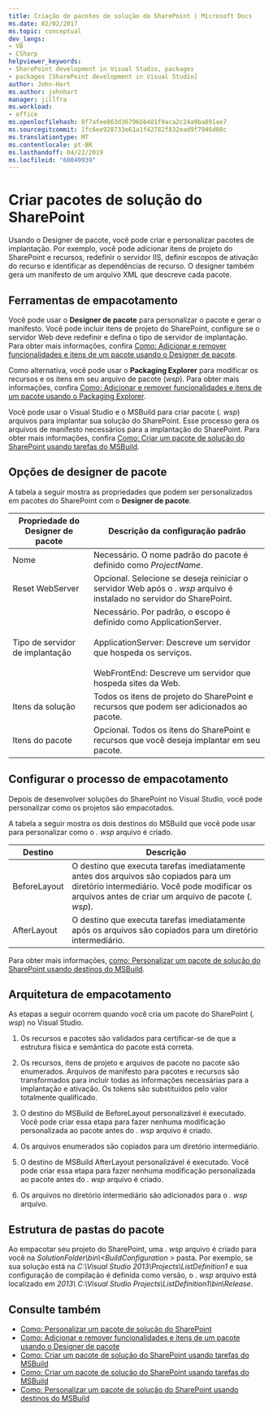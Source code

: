 ```yaml
---
title: Criação de pacotes de solução do SharePoint | Microsoft Docs
ms.date: 02/02/2017
ms.topic: conceptual
dev_langs:
- VB
- CSharp
helpviewer_keywords:
- SharePoint development in Visual Studio, packages
- packages [SharePoint development in Visual Studio]
author: John-Hart
ms.author: johnhart
manager: jillfra
ms.workload:
- office
ms.openlocfilehash: 8f7afee863d36796bb481f9aca2c24a9ba891ae7
ms.sourcegitcommit: 1fc6ee928733e61a1f42782f832ead9f7946d00c
ms.translationtype: MT
ms.contentlocale: pt-BR
ms.lasthandoff: 04/22/2019
ms.locfileid: "60049939"
---
```

# <a name="create-sharepoint-solution-packages"></a>Criar pacotes de solução do SharePoint
  Usando o Designer de pacote, você pode criar e personalizar pacotes de implantação. Por exemplo, você pode adicionar itens de projeto do SharePoint e recursos, redefinir o servidor IIS, definir escopos de ativação do recurso e identificar as dependências de recurso. O designer também gera um manifesto de um arquivo XML que descreve cada pacote.

## <a name="packaging-tools"></a>Ferramentas de empacotamento
 Você pode usar o **Designer de pacote** para personalizar o pacote e gerar o manifesto. Você pode incluir itens de projeto do SharePoint, configure se o servidor Web deve redefinir e defina o tipo de servidor de implantação. Para obter mais informações, confira [Como: Adicionar e remover funcionalidades e itens de um pacote usando o Designer de pacote](../sharepoint/how-to-add-and-remove-features-and-items-to-a-package-by-using-the-package-designer.md).

 Como alternativa, você pode usar o **Packaging Explorer** para modificar os recursos e os itens em seu arquivo de pacote (*wsp*). Para obter mais informações, confira [Como: Adicionar e remover funcionalidades e itens de um pacote usando o Packaging Explorer](../sharepoint/how-to-add-and-remove-features-and-items-to-a-package-by-using-the-packaging-explorer.md).

 Você pode usar o Visual Studio e o MSBuild para criar pacote (*. wsp*) arquivos para implantar sua solução do SharePoint. Esse processo gera os arquivos de manifesto necessários para a implantação do SharePoint. Para obter mais informações, confira [Como: Criar um pacote de solução do SharePoint usando tarefas do MSBuild](../sharepoint/how-to-create-a-sharepoint-solution-package-by-using-msbuild-tasks.md).

## <a name="package-designer-options"></a>Opções de designer de pacote
 A tabela a seguir mostra as propriedades que podem ser personalizados em pacotes do SharePoint com o **Designer de pacote**.

|Propriedade do Designer de pacote|Descrição da configuração padrão|
|-------------------------------|------------------------------------|
|Nome|Necessário. O nome padrão do pacote é definido como *ProjectName*.|
|Reset WebServer|Opcional. Selecione se deseja reiniciar o servidor Web após o *. wsp* arquivo é instalado no servidor do SharePoint.|
|Tipo de servidor de implantação|Necessário. Por padrão, o escopo é definido como ApplicationServer.<br /><br /> ApplicationServer: Descreve um servidor que hospeda os serviços.<br /><br /> WebFrontEnd: Descreve um servidor que hospeda sites da Web.|
|Itens da solução|Todos os itens de projeto do SharePoint e recursos que podem ser adicionados ao pacote.|
|Itens do pacote|Opcional. Todos os itens do SharePoint e recursos que você deseja implantar em seu pacote.|

## <a name="configure-the-packaging-process"></a>Configurar o processo de empacotamento
 Depois de desenvolver soluções do SharePoint no Visual Studio, você pode personalizar como os projetos são empacotados.

 A tabela a seguir mostra os dois destinos do MSBuild que você pode usar para personalizar como o *. wsp* arquivo é criado.

|Destino|Descrição|
|------------|-----------------|
|BeforeLayout|O destino que executa tarefas imediatamente antes dos arquivos são copiados para um diretório intermediário. Você pode modificar os arquivos antes de criar um arquivo de pacote (*. wsp*).|
|AfterLayout|O destino que executa tarefas imediatamente após os arquivos são copiados para um diretório intermediário.|

 Para obter mais informações, [como: Personalizar um pacote de solução do SharePoint usando destinos do MSBuild](../sharepoint/how-to-customize-a-sharepoint-solution-package-by-using-msbuild-targets.md).

## <a name="packaging-architecture"></a>Arquitetura de empacotamento
 As etapas a seguir ocorrem quando você cria um pacote do SharePoint (*. wsp*) no Visual Studio.

1. Os recursos e pacotes são validados para certificar-se de que a estrutura física e semântica do pacote está correta.

2. Os recursos, itens de projeto e arquivos de pacote no pacote são enumerados. Arquivos de manifesto para pacotes e recursos são transformados para incluir todas as informações necessárias para a implantação e ativação. Os tokens são substituídos pelo valor totalmente qualificado.

3. O destino do MSBuild de BeforeLayout personalizável é executado. Você pode criar essa etapa para fazer nenhuma modificação personalizada ao pacote antes do *. wsp* arquivo é criado.

4. Os arquivos enumerados são copiados para um diretório intermediário.

5. O destino de MSBuild AfterLayout personalizável é executado. Você pode criar essa etapa para fazer nenhuma modificação personalizada ao pacote antes do *. wsp* arquivo é criado.

6. Os arquivos no diretório intermediário são adicionados para o *. wsp* arquivo.

## <a name="package-folder-structure"></a>Estrutura de pastas do pacote
 Ao empacotar seu projeto do SharePoint, uma *. wsp* arquivo é criado para você na *SolutionFolder\bin\\\<BuildConfiguration >* pasta. Por exemplo, se sua solução está na *C:\Visual Studio 2013\Projects\ListDefinition1* e sua configuração de compilação é definida como versão, o *. wsp* arquivo está localizado em *2013\ C:\Visual Studio Projects\ListDefinition1\bin\Release*.

## <a name="see-also"></a>Consulte também
- [Como: Personalizar um pacote de solução do SharePoint](../sharepoint/how-to-customize-a-sharepoint-solution-package.md)
- [Como: Adicionar e remover funcionalidades e itens de um pacote usando o Designer de pacote](../sharepoint/how-to-add-and-remove-features-and-items-to-a-package-by-using-the-package-designer.md)
- [Como: Criar um pacote de solução do SharePoint usando tarefas do MSBuild](../sharepoint/how-to-create-a-sharepoint-solution-package-by-using-msbuild-tasks.md)
- [Como: Criar um pacote de solução do SharePoint usando tarefas do MSBuild](../sharepoint/how-to-create-a-sharepoint-solution-package-by-using-msbuild-tasks.md)
- [Como: Personalizar um pacote de solução do SharePoint usando destinos do MSBuild](../sharepoint/how-to-customize-a-sharepoint-solution-package-by-using-msbuild-targets.md)
